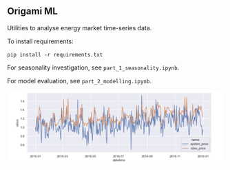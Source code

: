 ## Origami ML

Utilities to analyse energy market time-series data.

To install requirements:
```text
pip install -r requirements.txt
```

For seasonality investigation, see `part_1_seasonality.ipynb`.

For model evaluation, see `part_2_modelling.ipynb`.

![Price series comparison](img/price_series.png)
